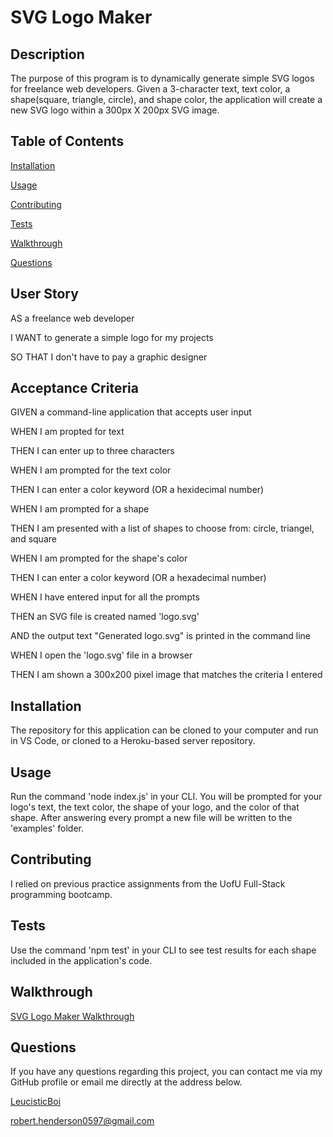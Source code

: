 # SVG Logo Maker
  
## Description 
The purpose of this program is to dynamically generate simple SVG logos for freelance web developers. Given a 3-character text, text color, a shape(square, triangle, circle), and shape color, the application will create a new SVG logo within a 300px X 200px SVG image. 
  
## Table of Contents 
[Installation](#installation)

[Usage](#usage)

[Contributing](#contributing)

[Tests](#tests)

[Walkthrough](#walkthrough)

[Questions](#questions)

## User Story
AS a freelance web developer

I WANT to generate a simple logo for my projects

SO THAT I don't have to pay a graphic designer

## Acceptance Criteria

GIVEN a command-line application that accepts user input

WHEN I am propted for text

THEN I can enter up to three characters

WHEN I am prompted for the text color

THEN I can enter a color keyword (OR a hexidecimal number)

WHEN I am prompted for a shape

THEN I am presented with a list of shapes to choose from: circle, triangel, and square

WHEN I am prompted for the shape's color

THEN I can enter a color keyword (OR a hexadecimal number)

WHEN I have entered input for all the prompts

THEN an SVG file is created named 'logo.svg'

AND the output text "Generated logo.svg" is printed in the command line

WHEN I open the 'logo.svg' file in a browser

THEN I am shown a 300x200 pixel image that matches the criteria I entered

## Installation
The repository for this application can be cloned to your computer and run in VS Code, or cloned to a Heroku-based server repository.
  
## Usage
Run the command 'node index.js' in your CLI. You will be prompted for your logo's text, the text color, the shape of your logo, and the color of that shape. After answering every prompt a new file will be written to the 'examples' folder.
  
## Contributing
I relied on previous practice assignments from the UofU Full-Stack programming bootcamp.

## Tests
Use the command 'npm test' in your CLI to see test results for each shape included in the application's code.

## Walkthrough
[SVG Logo Maker Walkthrough](https://drive.google.com/file/d/1AoYIt1CD8WjwnAHykhyuBY1s9MssnETM/view)

## Questions
If you have any questions regarding this project, you can contact me via my GitHub profile or email me directly at the address below.

[LeucisticBoi](https://github.com/LeucisticBoi)

robert.henderson0597@gmail.com
